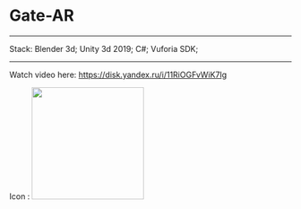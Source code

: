# Gate-AR
**************

Stack:
Blender 3d;
Unity 3d 2019;
C#;
Vuforia SDK;
**************
Watch video here:
https://disk.yandex.ru/i/11RiOGFvWiK7Ig

Icon :
<img src="https://user-images.githubusercontent.com/56002552/133326958-bd4a8f41-3afa-4856-8626-bb1394e10898.png" width="200" height="200">



